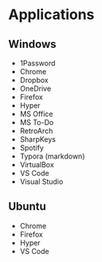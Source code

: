 # Applications

## Windows
- 1Password
- Chrome
- Dropbox
- OneDrive
- Firefox
- Hyper
- MS Office
- MS To-Do
- RetroArch
- SharpKeys
- Spotify
- Typora (markdown)
- VirtualBox
- VS Code
- Visual Studio

## Ubuntu
- Chrome
- Firefox
- Hyper
- VS Code
